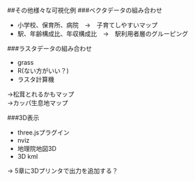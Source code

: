 ##その他様々な可視化例
###ベクタデータの組み合わせ

- 小学校、保育所、病院　→　子育てしやすいマップ
- 駅、年齢構成比、年収構成比　→　駅利用者層のグルーピング
 
###ラスタデータの組み合わせ
- grass
- R(ない方がいい？)
- ラスタ計算機

→松茸とれるかもマップ  
→カッパ生息地マップ

###3D表示

- three.jsプラグイン
- nviz
- 地理院地図3D
- 3D kml

→ 5章に3Dプリンタで出力を追加する？